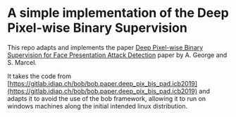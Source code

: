 # A  simple implementation of the Deep Pixel-wise Binary Supervision
This repo adapts and implements the paper [Deep Pixel-wise Binary Supervision for Face Presentation Attack Detection](https://arxiv.org/pdf/1907.04047.pdf) paper by A. George and S. Marcel.

It takes the code from [https://gitlab.idiap.ch/bob/bob.paper.deep_pix_bis_pad.icb2019](https://gitlab.idiap.ch/bob/bob.paper.deep_pix_bis_pad.icb2019) and adapts it to avoid the use of the bob framework, allowing it to run on windows machines along the initial intended linux distribution.

